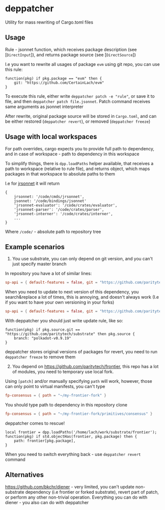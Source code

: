 # deppatcher

Utility for mass rewriting of Cargo.toml files

## Usage

Rule - jsonnet function, which receives package description (see [`DirectInput`]), and returns package source (see [`DirectSource`])

I.e you want to rewrite all usages of package `evm` using git repo, you can use this rule:

```jsonnet
function(pkg) if pkg.package == "evm" then {
	git: "https://github.com/CertainLach/evm"
}
```

To execute this rule, either write `deppatcher patch -e "rule"`, or save it to file, and then `deppatcher patch file.jsonnet`. Patch command receives same arguments as jsonnet interpreter

After rewrite, original package source will be stored in `Cargo.toml`, and can be either restored (`deppatcher revert`), or removed (`deppatcher freeze`)

## Usage with local workspaces

For path overrides, cargo expects you to provide full path to dependency, and in case of workspace - path to dependency in this workspace

To simplify things, there is `dpp.loadPaths` helper available, that receives a path to workspace (relative to rule file), and returns object, which maps packages in that workspace to absolute paths to them

I.e for [jrsonnet](https://github.com/CertainLach/jrsonnet) it will return
```jsonnet
{
	jrsonnet: '/code/cmds/jrsonnet',
	jsonnet: '/code/bindings/jsonnet'
	'jrsonnet-evaluator': '/code/crates/evaluator',
	'jrsonnet-parser': '/code/crates/parser',
	'jrsonnet-interner': '/code/crates/interner',
	...
}
```
Where `/code/` - absolute path to repository tree

## Example scenarios

1. You use substrate, you can only depend on git version, and you can't just specify master branch

In repository you have a lot of similar lines:
```toml
sp-api = { default-features = false, git = "https://github.com/paritytech/substrate", branch = "polkadot-v0.9.18" }
```
When you need to update to next version of this dependency, you search&replace a lot of times, this is annoying, and doesn't always work (I.e if you want to have your own versioning in your forks)
```toml
sp-api = { default-features = false, git = "https://github.com/paritytech/substrate", branch = "polkadot-v0.9.19" }
```

With deppatcher you should just write update rule, like so:
```jsonnet
function(pkg) if pkg.source.git == "https://github.com/paritytech/substrate" then pkg.source {
	branch: "polkadot-v0.9.19"
}
```

deppatcher stores original versions of packages for revert, you need to run `deppatcher freeze` to remove them

2. You depend on <https://github.com/paritytech/frontier>, this repo has a lot of modules, you need to temporary use local fork.

Using `[patch]` and/or manually specifying `path` will work, however, those can only point to virtual manifests, you can't type
```toml
fp-consensus = { path = "~/my-frontier-fork" }
```
You should type path to dependency in this repository clone
```toml
fp-consensus = { path = "~/my-frontier-fork/primitives/consensus" }
```

deppatcher comes to rescue!
```jsonnet
local frontier = dpp.loadPaths('/home/lach/work/substrate/frontier');
function(pkg) if std.objectHas(frontier, pkg.package) then {
	path: frontier[pkg.package],
}
```

When you need to switch everything back - use `deppatcher revert` command

## Alternatives
<https://github.com/bkchr/diener> - very limited, you can't update non-substrate dependency (i.e frontier or forked substrate), revert part of patch, or perform any other non-trivial operation. Everything you can do with diener - you also can do with deppatcher
